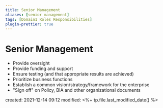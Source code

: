 ```yaml
---
title: Senior Management
aliases: [senior management]
tags: [Domain1 Roles Responsibilities]
plugin-prettier: true
---
```


# Senior Management

- Provide oversight
- Provide funding and support
- Ensure testing (and that appropriate results are achieved)
- Prioritize business functions
- Establish a common vision/strategy/framework for the enterprise
- "Sign off" on Policy, BIA and other organizational documents

created: 2021-12-14 09:12
modified: <%+ tp.file.last_modified_date() %>
